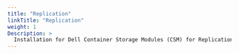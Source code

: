```yaml
---
title: "Replication"
linkTitle: "Replication"
weight: 1
Description: >
  Installation for Dell Container Storage Modules (CSM) for Replication
---
```

